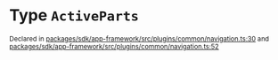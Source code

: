 # Type `ActiveParts`
<sub>Declared in [packages/sdk/app-framework/src/plugins/common/navigation.ts:30](https://github.com/dxos/dxos/blob/ce1e5d079/packages/sdk/app-framework/src/plugins/common/navigation.ts#L30) and [packages/sdk/app-framework/src/plugins/common/navigation.ts:52](https://github.com/dxos/dxos/blob/ce1e5d079/packages/sdk/app-framework/src/plugins/common/navigation.ts#L52)</sub>






